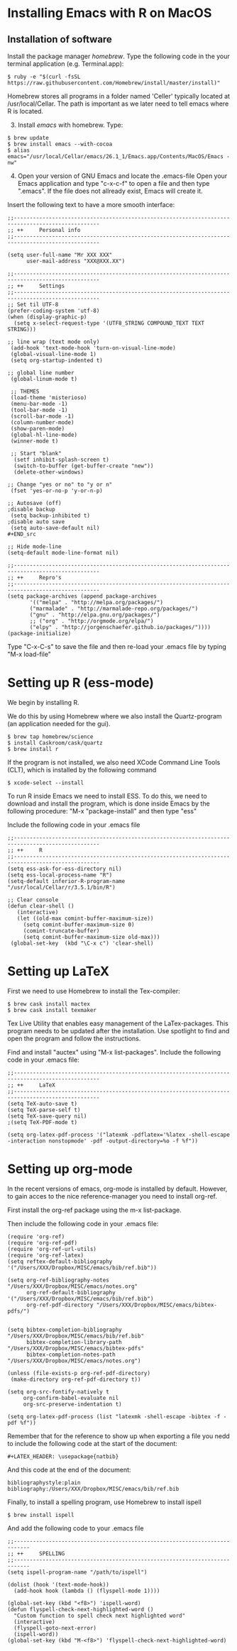 # Installing Emacs with R on MacOS
## Installation of software
Install the package manager *homebrew*. Type the following code in the your terminal application (e.g. Terminal.app): 

```
$ ruby -e "$(curl -fsSL https://raw.githubusercontent.com/Homebrew/install/master/install)"
```

Homebrew stores all programs in a folder named  'Celler' typically located at /usr/local/Cellar. The path is important as we later need to tell emacs where R is located.

3. Install *emacs* with homebrew. Type:
```
$ brew update
$ brew install emacs --with-cocoa
$ alias emacs="/usr/local/Cellar/emacs/26.1_1/Emacs.app/Contents/MacOS/Emacs -nw"
```


4. Open your version of GNU Emacs and locate the .emacs-file 
Open your Emacs application and type "c-x-c-f" to open a file and then type ".emacs". If the file does not allready exist, Emacs will create it.

Insert the following text to have a more smooth interface:

```
;;-------------------------------------------------------------------------------------------------
;; ++     Personal info
;;-------------------------------------------------------------------------------------------------

(setq user-full-name "Mr XXX XXX"
      user-mail-address "XXX@XXX.XX")

;;-------------------------------------------------------------------------------------------------
;; ++     Settings
;;-------------------------------------------------------------------------------------------------
;; Set til UTF-8
(prefer-coding-system 'utf-8)
(when (display-graphic-p)
  (setq x-select-request-type '(UTF8_STRING COMPOUND_TEXT TEXT STRING)))

;; line wrap (text mode only)
 (add-hook 'text-mode-hook 'turn-on-visual-line-mode)
 (global-visual-line-mode 1)
 (setq org-startup-indented t) 

;; global line number 
 (global-linum-mode t)

 ;; THEMES
 (load-theme 'misterioso)
 (menu-bar-mode -1)
 (tool-bar-mode -1)
 (scroll-bar-mode -1)
 (column-number-mode)
 (show-paren-mode)
 (global-hl-line-mode)
 (winner-mode t)
 
 ;; Start "blank"
  (setf inhibit-splash-screen t)
  (switch-to-buffer (get-buffer-create "new"))
  (delete-other-windows)

;; Change "yes or no" to "y or n"
 (fset 'yes-or-no-p 'y-or-n-p)

;; Autosave (off)
;disable backup
 (setq backup-inhibited t)
;disable auto save
 (setq auto-save-default nil)
#+END_src

;; Hide mode-line
(setq-default mode-line-format nil)

;;-------------------------------------------------------------------------------------------------
;; ++     Repro's
;;-------------------------------------------------------------------------------------------------
(setq package-archives (append package-archives
       '(("melpa" . "http://melpa.org/packages/")
       ("marmalade" . "http://marmalade-repo.org/packages/")
       ("gnu" . "http://elpa.gnu.org/packages/")
       ;; ("org" . "http://orgmode.org/elpa/")
       ("elpy" . "http://jorgenschaefer.github.io/packages/"))))
(package-initialize)
```

Type "C-x-C-s" to save the file and then re-load your .emacs file by typing "M-x load-file"

# Setting up R (ess-mode)
We begin by installing R.

We do this by using Homebrew where we also install the Quartz-program (an application needed for the gui).

```
$ brew tap homebrew/science
$ install Caskroom/cask/quartz
$ brew install r
```

If the program is not installed, we also need XCode Command Line Tools (CLT), which is installed by the following command

```
$ xcode-select --install
```

To run R inside Emacs we need to install ESS. To do this, we need to download and install the program, which is done inside Emacs by the following procedure: "M-x "package-install" and then type "ess" 


Include the following code in your .emacs file

```
;;-------------------------------------------------------------------------------------------------
;; ++     R
;;-------------------------------------------------------------------------------------------------
(setq ess-ask-for-ess-directory nil) 
(setq ess-local-process-name "R") 
(setq-default inferior-R-program-name "/usr/local/Cellar/r/3.5.1/bin/R")

;; Clear console
(defun clear-shell ()
   (interactive)
   (let ((old-max comint-buffer-maximum-size))
     (setq comint-buffer-maximum-size 0)
     (comint-truncate-buffer)
     (setq comint-buffer-maximum-size old-max))) 
 (global-set-key  (kbd "\C-x c") 'clear-shell)
```

# Setting up LaTeX
First we need to use Homebrew to install the Tex-compiler:

```
$ brew cask install mactex
$ brew cask install texmaker
```

Tex Live Utility that enables easy management of the LaTex-packages. This program needs to be updated after the installation. Use spotlight to find and open the program and follow the instructions.

Find and install "auctex" using "M-x list-packages".
Include the following code in your .emacs file:

```
;;-------------------------------------------------------------------------------------------------
;; ++     LaTeX
;;-------------------------------------------------------------------------------------------------
(setq TeX-auto-save t)
(setq TeX-parse-self t)
(setq TeX-save-query nil)
;(setq TeX-PDF-mode t)

(setq org-latex-pdf-process '("latexmk -pdflatex='%latex -shell-escape -interaction nonstopmode' -pdf -output-directory=%o -f %f"))
```

# Setting up org-mode
In the recent versions of emacs, org-mode is installed by default. However, to gain acces to the nice reference-manager you need to install org-ref.

First install the org-ref package using the m-x list-package. 

Then include the following code in your .emacs file:

```
(require 'org-ref)
(require 'org-ref-pdf)
(require 'org-ref-url-utils)
(require 'org-ref-latex)
(setq reftex-default-bibliography '("/Users/XXX/Dropbox/MISC/emacs/bib/ref.bib"))

(setq org-ref-bibliography-notes "/Users/XXX/Dropbox/MISC/emacs/notes.org"
      org-ref-default-bibliography '("/Users/XXX/Dropbox/MISC/emacs/bib/ref.bib")
      org-ref-pdf-directory "/Users/XXX/Dropbox/MISC/emacs/bibtex-pdfs/")


(setq bibtex-completion-bibliography "/Users/XXX/Dropbox/MISC/emacs/bib/ref.bib"
      bibtex-completion-library-path "/Users/XXX/Dropbox/MISC/emacs/bibtex-pdfs"
      bibtex-completion-notes-path "/Users/XXX/Dropbox/MISC/emacs/notes.org")

(unless (file-exists-p org-ref-pdf-directory)
 (make-directory org-ref-pdf-directory t))

(setq org-src-fontify-natively t
     org-confirm-babel-evaluate nil
     org-src-preserve-indentation t)

(setq org-latex-pdf-process (list "latexmk -shell-escape -bibtex -f -pdf %f"))
```

Remember that for the reference to show up when exporting a file you nedd to include the following code at the start of the document:

```
#+LATEX_HEADER: \usepackage{natbib}
```

And this code at the end of the document:

```
bibliographystyle:plain
bibliography:/Users/XXX/Dropbox/MISC/emacs/bib/ref.bib
```

Finally, to install a spelling program, use Homebrew to install ispell

```
$ brew install ispell
```

And add the following code to your .emacs file

```
;;---------------------------------------------------------------------------
;; ++     SPELLING
;;---------------------------------------------------------------------------
(setq ispell-program-name "/path/to/ispell")

(dolist (hook '(text-mode-hook))
  (add-hook hook (lambda () (flyspell-mode 1))))

(global-set-key (kbd "<f8>") 'ispell-word)
(defun flyspell-check-next-highlighted-word ()
  "Custom function to spell check next highlighted word"
  (interactive)
  (flyspell-goto-next-error)
  (ispell-word))
(global-set-key (kbd "M-<f8>") 'flyspell-check-next-highlighted-word)
```


